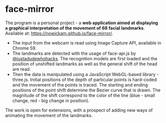 # face-mirror
The program is a personal project - a <b>web application aimed at displaying a graphical interpretation of the movement of 68 facial landmarks</b>. Available at: https://nowickam.github.io/face-mirror/.

- The input from the webcam is read using Image Capture API, available in Chrome 59. 
- The landmarks are detected with the usage of face-api.js by [@justadudewhohacks](https://github.com/justadudewhohacks/face-api.js). The recognition models are first loaded and the position of unshifted landmarks as well as the general shift of the head are read. 
- Then the data is manipulated using a JavaScript WebGL-based library - three.js. Initial positions of the depth of particular points is hard-coded and the movement of the points is traced. The starting and ending positions of the point shift determine the Bezier curve that is drawn. The magnitude of the shift correspond to the color of the line (blue - small change, red - big change in position).

The work is open for extensions, with a prospect of adding new ways of animating the movement of the landmarks.
